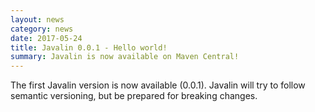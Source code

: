 ```yaml
---
layout: news
category: news
date: 2017-05-24
title: Javalin 0.0.1 - Hello world!
summary: Javalin is now available on Maven Central!
---
```


The first Javalin version is now available (0.0.1).
Javalin will try to follow semantic versioning, but be prepared for breaking changes.
